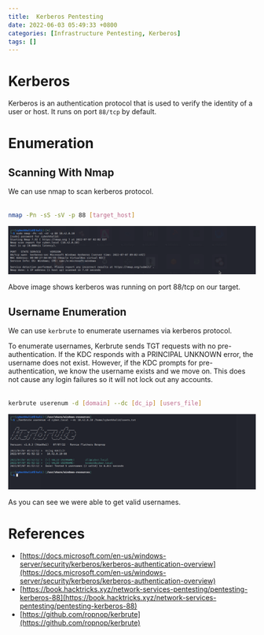 ```yaml
---
title:  Kerberos Pentesting
date: 2022-06-03 05:49:33 +0800
categories: [Infrastructure Pentesting, Kerberos]
tags: []  
---
```


# Kerberos

Kerberos is an authentication protocol that is used to verify the identity of a user or host. It runs on port `88/tcp` by default.

# Enumeration

## Scanning With Nmap

We can use nmap to scan kerberos protocol.

```bash

nmap -Pn -sS -sV -p 88 [target_host]

```

![kerb](https://raw.githubusercontent.com/cyberkhalid/cyberkhalid.github.io/main/assets/img/ipentest/kerb0.png)

Above image shows kerberos was running on port 88/tcp on our target. 

## Username Enumeration

We can use `kerbrute` to enumerate usernames via kerberos protocol.

To enumerate usernames, Kerbrute sends TGT requests with no pre-authentication. If the KDC responds with a PRINCIPAL UNKNOWN error, the username does not exist. However, if the KDC prompts for pre-authentication, we know the username exists and we move on. This does not cause any login failures so it will not lock out any accounts.


```bash

kerbrute userenum -d [domain] --dc [dc_ip] [users_file]

```

![kerb](https://raw.githubusercontent.com/cyberkhalid/cyberkhalid.github.io/main/assets/img/ipentest/kerb1.png)

As you can see we were able to get valid usernames.

# References

- [https://docs.microsoft.com/en-us/windows-server/security/kerberos/kerberos-authentication-overview](https://docs.microsoft.com/en-us/windows-server/security/kerberos/kerberos-authentication-overview)
- [https://book.hacktricks.xyz/network-services-pentesting/pentesting-kerberos-88](https://book.hacktricks.xyz/network-services-pentesting/pentesting-kerberos-88)
- [https://github.com/ropnop/kerbrute](https://github.com/ropnop/kerbrute)
